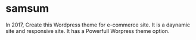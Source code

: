 # samsum
In 2017, Create this Wordpress theme for e-commerce site. It is a daynamic site and responsive site. It has a Powerfull Worpress theme option.
